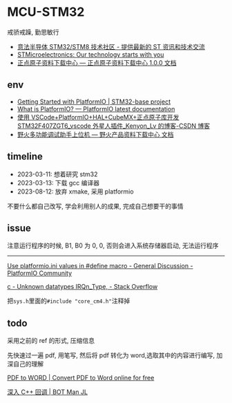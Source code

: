 # MCU-STM32

戒骄戒躁, 勤思敏行

- [意法半导体 STM32/STM8 技术社区 - 提供最新的 ST 资讯和技术交流](https://www.stmcu.org.cn/)
- [STMicroelectronics: Our technology starts with you](https://www.st.com/content/st_com/en.html)
- [正点原子资料下载中心 — 正点原子资料下载中心 1.0.0 文档](http://www.openedv.com/docs/index.html)

## env

- [Getting Started with PlatformIO | STM32-base project](https://stm32-base.org/guides/platformio.html)
- [What is PlatformIO? — PlatformIO latest documentation](https://docs.platformio.org/en/latest/what-is-platformio.html)
- [使用 VSCode+PlatformIO+HAL+CubeMX+正点原子库开发 STM32F407ZGT6_vscode 外星人插件\_Kenyon_Lv 的博客-CSDN 博客](https://blog.csdn.net/qq_36807337/article/details/123030937)
- [野火多功能调试助手上位机 — 野火产品资料下载中心 文档](https://doc.embedfire.com/products/link/zh/latest/deskapp/ebf_trace_tool.html)

## timeline

- 2023-03-11: 想着研究 stm32
- 2023-03-13: 下载 gcc 编译器
- 2023-08-12: 放弃 xmake, 采用 platformio

不要什么都自己改写, 学会利用别人的成果, 完成自己想要干的事情

## issue

注意运行程序的时候, B1, B0 为 0, 0, 否则会进入系统存储器启动, 无法运行程序

---

[Use platformio.ini values in #define macro - General Discussion - PlatformIO Community](https://community.platformio.org/t/use-platformio-ini-values-in-define-macro/10117)

[c - Unknown datatypes IRQn_Type, - Stack Overflow](https://stackoverflow.com/questions/56489064/unknown-datatypes-irqn-type)

把`sys.h`里面的`#include "core_cm4.h"`注释掉

## todo

采用之前的 ref 的形式, 压缩信息

先快速过一遍 pdf, 用笔写, 然后将 pdf 转化为 word,选取其中的内容进行编写, 加深自己的理解

[PDF to WORD | Convert PDF to Word online for free](https://www.ilovepdf.com/pdf_to_word)

[深入 C++ 回调 | BOT Man JL](https://bot-man-jl.github.io/articles/?post=2019/Inside-Cpp-Callback)
